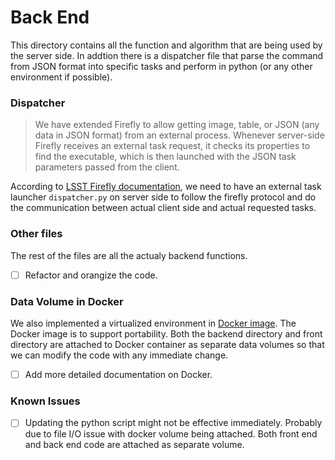 # Back End

This directory contains all the function and algorithm that are being used by the server side. In addtion there is a dispatcher file that parse the command from JSON format into specific tasks and perform in python (or any other environment if possible).
### Dispatcher

>We have extended Firefly to allow getting image, table, or JSON (any data in JSON format) from an external process. Whenever server-side Firefly receives an external task request, it checks its properties to find the executable, which is then launched with the JSON task parameters passed from the client.

According to [LSST Firefly documentation](https://github.com/lsst/firefly/blob/master/docs/firefly-external-task-launcher.md#server-side-python-task-launcher-interface-with-firefly), we need to have an external task launcher `dispatcher.py` on server side to follow the firefly protocol and do the communication between actual client side and actual requested tasks.

### Other files
The rest of the files are all the actualy backend functions.
- [ ] Refactor and orangize the code.

### Data Volume in Docker
We also implemented a virtualized environment in [Docker image](https://github.com/lsst-camera-visualization/lsst_firefly). The Docker image is to support portability. Both the backend directory and front directory are attached to Docker container as separate data volumes so that we can modify the code with any immediate change.    
- [ ] Add more detailed documentation on Docker.

### Known Issues
- [ ] Updating the python script might not be effective immediately. Probably due to file I/O issue with docker volume being attached. Both front end and back end code are attached as separate volume. 
